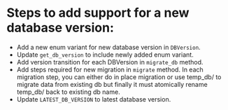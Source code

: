 # Steps to add support for a new database version:

- Add a new enum variant for new database version in `DBVersion`.
- Update `get_db_version` to include newly added enum variant.
- Add version transition for each DBVersion in `migrate_db` method.
- Add steps required for new migration in `migrate` method. In each migration
  step, you can either do in place migration or use temp_db/ to migrate data
  from existing db but finally it must atomically rename temp_db/ back to
  existing db name.
- Update `LATEST_DB_VERSION` to latest database version.
